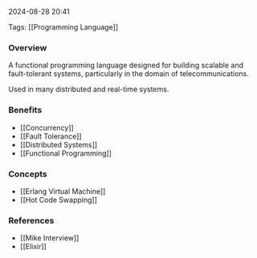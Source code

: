 
2024-08-28 20:41

Tags: [[Programming Language]]

### Overview
A functional programming language designed for building scalable and fault-tolerant systems, particularly in the domain of telecommunications.

Used in many distributed and real-time systems.

### Benefits
- [[Concurrency]]
- [[Fault Tolerance]]
- [[Distributed Systems]]
- [[Functional Programming]]

### Concepts
- [[Erlang Virtual Machine]]
- [[Hot Code Swapping]]

### References
- [[Mike Interview]]
- [[Elixir]]

